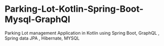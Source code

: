 # Parking-Lot-Kotlin-Spring-Boot-Mysql-GraphQl
Parking Lot management Application in Kotlin using Spring Boot, GraphQL , Spring data JPA , Hibernate, MYSQL
